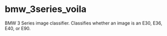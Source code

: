 # bmw_3series_voila
BMW 3 Series image classifier. 
Classifies whether an image is an E30, E36, E40, or E90.
